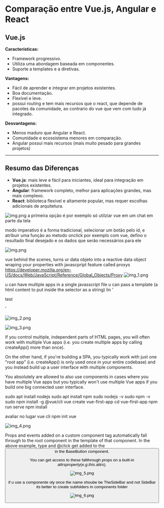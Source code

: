 # Comparação entre Vue.js, Angular e React

## Vue.js

**Características:**
- Framework progressivo.
- Utiliza uma abordagem baseada em componentes.
- Suporte a templates e a diretivas.

**Vantagens:**
- Fácil de aprender e integrar em projetos existentes.
- Boa documentação.
- Flexível e leve.
- possui routing e tem mais recursos que o react, que depende de pacotes da 
comunidade, ao contrario do vue que vem com tudo já integrado.

**Desvantagens:**
- Menos maduro que Angular e React.
- Comunidade e ecossistema menores em comparação.
- Angular possui mais recursos (mais muito pesado para grandes projetos)
---

## Resumo das Diferenças
- **Vue.js**: mais leve e fácil para iniciantes, ideal para integração em projetos existentes.
- **Angular**: framework completo, melhor para aplicações grandes, mas mais complexo.
- **React**: biblioteca flexível e altamente popular, mas requer escolhas adicionais de arquitetura.

![img.png](images/img.png)
a primeira opção é por exemplo só utilziar vue em um chat em parte da tela

modo imperativo é a forma tradicional, selecionar um botão pelo id, e atribuir uma função
ao metodo onclick por exemplo
com vue, defino o resultado final desejado e os dados que serão necessários para ele

![img.png](img.png)

vue behind the scenes, turns ur data objeto into a reactive data object
wraping your properties with javascpript feature called proxys
https://developer.mozilla.org/en-US/docs/Web/JavaScript/Reference/Global_Objects/Proxy
![img_1.png](img_1.png)

u can have multiple apps in a single javasscript file
u can pass a template (a html content to put inside the selector as a string)
lin '<p> test </p>'

![img_2.png](img_2.png)

![img_3.png](img_3.png)



If you control multiple, independent parts of HTML pages, you will often work with multiple Vue apps (i.e. you create multiple apps by calling createApp() more than once).

On the other hand, if you're building a SPA, you typically work with just one "root app" (i.e. createApp() is only used once in your entire codebase) and you instead build up a user interface with multiple components.

You absolutely are allowed to also use components in cases where you have multiple Vue apps but you typically won't use multiple Vue apps if you build one big connected user interface.


sudo apt install nodejs
sudo apt install npm
sudo nodejs -v
sudo npm -v
sudo npm install -g @vue/cli
vue create vue-first-app
cd vue-first-app
npm run serve
npm install


avaliar no lugar vue cli
npm init vue

![img_4.png](img_4.png)

Props and events added on a custom component tag automatically fall through to the root component in the template of that component. In the above example, type and @click get added to the <button> in the BaseButton component.

You can get access to these fallthrough props on a built-in $attrs property (e.g. this.$attrs).

![img_5.png](img_5.png)

if u use a componente oly once the name shoube be TheSideBar and not SideBar
its better to create subfolders in components folder

![img_6.png](img_6.png)